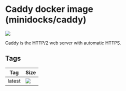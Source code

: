 Caddy  docker image (minidocks/caddy)
=====================================

![](https://upload.wikimedia.org/wikipedia/commons/thumb/2/25/The_Caddy_web_server_logo.svg/320px-The_Caddy_web_server_logo.svg.png)

[Caddy](https://caddyserver.com/) is the HTTP/2 web server with automatic HTTPS.

Tags
----

 Tag    | Size
 ---    | ----
 latest | ![](https://img.shields.io/docker/image-size/minidocks/caddy/latest?style=flat-square&logo=docker&label=size)
